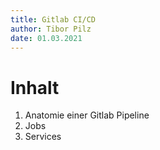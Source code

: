 ```yaml
---
title: Gitlab CI/CD
author: Tibor Pilz
date: 01.03.2021
---
```


# Inhalt

1. Anatomie einer Gitlab Pipeline
2. Jobs
3. Services
